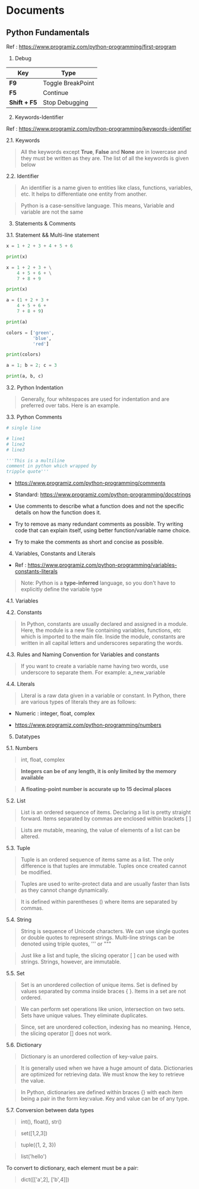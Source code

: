 # Documents

## Python Fundamentals

Ref : https://www.programiz.com/python-programming/first-program

1. Debug

Key | Type 
---------|----------
 **F9** | Toggle BreakPoint
 **F5** | Continue 
 **Shift + F5** | Stop Debugging

2. Keywords-Identifier

Ref : https://www.programiz.com/python-programming/keywords-identifier

2.1. Keywords

> All the keywords except **True**, **False** and **None** are in lowercase and they must be written as they are. The list of all the keywords is given below

2.2. Identifier

> An identifier is a name given to entities like class, functions, variables, etc. It helps to differentiate one entity from another.

> Python is a case-sensitive language. This means, Variable and variable are not the same

3. Statements & Comments

3.1. Statement && Multi-line statement

```python
x = 1 + 2 + 3 + 4 + 5 + 6

print(x)

x = 1 + 2 + 3 + \
    4 + 5 + 6 + \
    7 + 8 + 9

print(x)

a = (1 + 2 + 3 +
    4 + 5 + 6 +
    7 + 8 + 9)

print(a)

colors = ['green',
          'blue',
          'red']

print(colors)

a = 1; b = 2; c = 3

print(a, b, c)
```

3.2. Python Indentation

> Generally, four whitespaces are used for indentation and are preferred over tabs. Here is an example.

3.3. Python Comments

```python
# single line

# line1
# line2
# line3

'''This is a multiline
comment in python which wrapped by
tripple quote'''
```

- https://www.programiz.com/python-programming/comments

- Standard: https://www.programiz.com/python-programming/docstrings

- Use comments to describe what a function does and not the specific details on how the function does it.
- Try to remove as many redundant comments as possible. Try writing code that can explain itself, using better function/variable name choice.
- Try to make the comments as short and concise as possible.

4. Variables, Constants and Literals

- Ref : https://www.programiz.com/python-programming/variables-constants-literals

> Note: Python is a **type-inferred** language, so you don't have to explicitly define the variable type

4.1. Variables

4.2. Constants

> In Python, constants are usually declared and assigned in a module. Here, the module is a new file containing variables, functions, etc which is imported to the main file. Inside the module, constants are written in all capital letters and underscores separating the words.

4.3. Rules and Naming Convention for Variables and constants

> If you want to create a variable name having two words, use underscore to separate them. For example: a_new_variable

4.4. Literals

> Literal is a raw data given in a variable or constant. In Python, there are various types of literals they are as follows:

- Numeric : integer, float, complex

- https://www.programiz.com/python-programming/numbers

5. Datatypes

5.1. Numbers

> int, float, complex

> **Integers can be of any length, it is only limited by the memory available**

> **A floating-point number is accurate up to 15 decimal places**

5.2. List

> List is an ordered sequence of items. Declaring a list is pretty straight forward. Items separated by commas are enclosed within brackets [ ]

> Lists are mutable, meaning, the value of elements of a list can be altered.

5.3. Tuple

> Tuple is an ordered sequence of items same as a list. The only difference is that tuples are immutable. Tuples once created cannot be modified.

> Tuples are used to write-protect data and are usually faster than lists as they cannot change dynamically.

> It is defined within parentheses () where items are separated by commas.

5.4. String

> String is sequence of Unicode characters. We can use single quotes or double quotes to represent strings. Multi-line strings can be denoted using triple quotes, ''' or """

> Just like a list and tuple, the slicing operator [ ] can be used with strings. Strings, however, are immutable.

5.5. Set

> Set is an unordered collection of unique items. Set is defined by values separated by comma inside braces { }. Items in a set are not ordered.

> We can perform set operations like union, intersection on two sets. Sets have unique values. They eliminate duplicates.

> Since, set are unordered collection, indexing has no meaning. Hence, the slicing operator [] does not work.

5.6. Dictionary

> Dictionary is an unordered collection of key-value pairs.

> It is generally used when we have a huge amount of data. Dictionaries are optimized for retrieving data. We must know the key to retrieve the value.

> In Python, dictionaries are defined within braces {} with each item being a pair in the form key:value. Key and value can be of any type.

5.7. Conversion between data types

> int(), float(), str()

> set([1,2,3])

> tuple({1, 2, 3})

> list('hello')

To convert to dictionary, each element must be a pair:

> dict([['a',2], ['b',4]])